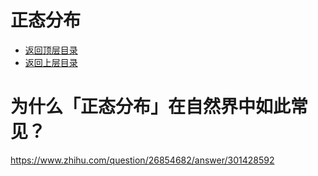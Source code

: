 # 正态分布

- [返回顶层目录](../../SUMMARY.md#目录)
- [返回上层目录](statistics-and-information-theory.md)

# 为什么「正态分布」在自然界中如此常见？

https://www.zhihu.com/question/26854682/answer/301428592





